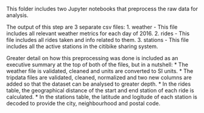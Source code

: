 This folder includes two Jupyter notebooks that preprocess the raw data for analysis. 

The output of this step are 3 separate csv files: 
    1. weather - This file includes all relevant weather metrics for each day of 2016. 
    2. rides - This file includes all rides taken and info related to them. 
    3. stations - This file includes all the active stations in the citibike sharing system. 

Greater detail on how this preprocessing was done is included as an executive summary at the top of both of the files, but in a nutshell:
    * The weather file is validated, cleaned and units are converted to SI units. 
    * The tripdata files are validated, cleaned, normalized and two new columns are added so that the dataset can be analysed to greater depth.
        * In the rides table, the geographical distance of the start and end station of each ride is calculated.
        * In the stations table, the latitude and logitude of each station is decoded to provide the city, neighbourhood and postal code.

